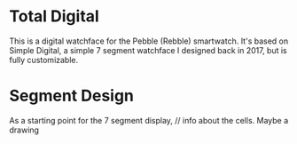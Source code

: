 # Total Digital
This is a digital watchface for the Pebble (Rebble) smartwatch. It's based on Simple Digital, a simple 7 segment watchface I designed back in 2017, but is fully customizable.

# Segment Design
As a starting point for the 7 segment display, // info about the cells. Maybe a drawing
